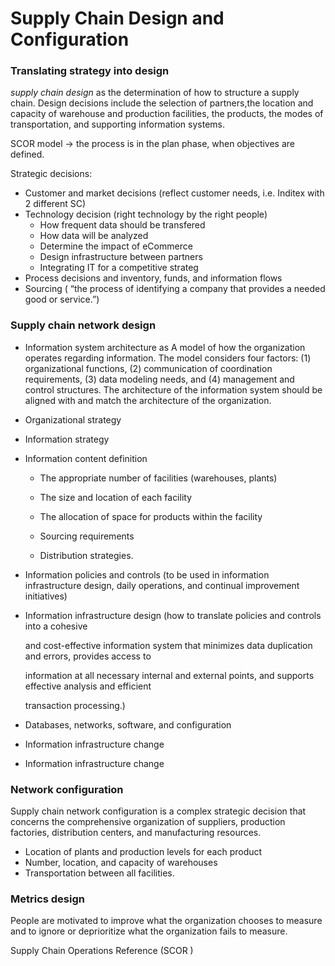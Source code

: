 # Supply Chain Design and Configuration

### Translating strategy into design

*supply chain design* as the determination of how to structure a supply chain. Design decisions include the selection of partners,the location and capacity of warehouse and production facilities, the products, the modes of
transportation, and supporting information systems.

SCOR model -> the process is in the plan phase, when objectives are defined.

Strategic decisions:

- Customer and market decisions (reflect customer needs, i.e. Inditex with 2 different SC)
- Technology decision  (right technology by the right people)
  - How frequent data should be transfered
  - How data will be analyzed
  - Determine the impact of eCommerce
  - Design infrastructure between partners
  -  Integrating IT for a competitive strateg
- Process decisions and inventory, funds, and information flows
- Sourcing ( “the process of identifying a company that provides a needed good or service.”)

### Supply chain network design

- Information system architecture as A model of how the organization operates regarding information. The model considers four factors: (1) organizational functions, (2) communication of coordination requirements, (3) data modeling needs, and (4) management and control structures. The architecture of the information system should be aligned with and match the architecture of the organization.

- Organizational strategy

- Information strategy

- Information content definition

  - The appropriate number of facilities (warehouses, plants)

  - The size and location of each facility 
  - The allocation of space for products within the facility
  - Sourcing requirements
  - Distribution strategies.

- Information policies and controls (to be used in information infrastructure design, daily operations, and continual improvement initiatives)

- Information infrastructure design  (how to translate policies and controls into a cohesive

  and cost-effective information system that minimizes data duplication and errors, provides access to

  information at all necessary internal and external points, and supports effective analysis and efficient

  transaction processing.)

- Databases, networks, software, and configuration

- Information infrastructure change

- Information infrastructure change

### Network configuration

Supply chain network configuration is a complex strategic decision that concerns the comprehensive
organization of suppliers, production factories, distribution centers, and manufacturing resources.

- Location of plants and production levels for each product
- Number, location, and capacity of warehouses
- Transportation between all facilities.

### Metrics design

People are motivated to improve what the organization chooses to measure and to ignore or deprioritize what the organization fails
to measure.

Supply Chain Operations Reference (SCOR )